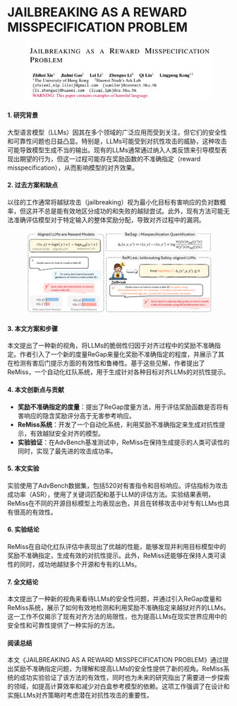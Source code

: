 # JAILBREAKING AS A REWARD MISSPECIFICATION PROBLEM

<figure><img src="../.gitbook/assets/image (6) (1) (1) (1) (1) (1) (1) (1).png" alt=""><figcaption></figcaption></figure>



#### 1. 研究背景

大型语言模型（LLMs）因其在多个领域的广泛应用而受到关注，但它们的安全性和可靠性问题也日益凸显。特别是，LLMs可能受到对抗性攻击的威胁，这种攻击可能导致模型生成不当的输出。现有的LLMs通常通过纳入人类反馈来引导模型表现出期望的行为，但这一过程可能存在奖励函数的不准确指定（reward misspecification），从而影响模型的对齐效果。

#### 2. 过去方案和缺点

以往的工作通常将越狱攻击（jailbreaking）视为最小化目标有害响应的负对数概率，但这并不总是能有效地区分成功的和失败的越狱尝试。此外，现有方法可能无法准确评估模型对于特定输入的整体奖励分配，导致对齐过程中的漏洞。

<figure><img src="../.gitbook/assets/image (7) (1) (1) (1) (1) (1) (1).png" alt=""><figcaption></figcaption></figure>

#### 3. 本文方案和步骤

本文提出了一种新的视角，将LLMs的脆弱性归因于对齐过程中的奖励不准确指定。作者引入了一个新的度量ReGap来量化奖励不准确指定的程度，并展示了其在检测有害后门提示方面的有效性和鲁棒性。基于这些见解，作者提出了ReMiss，一个自动化红队系统，用于生成针对各种目标对齐LLMs的对抗性提示。

#### 4. 本文创新点与贡献

* **奖励不准确指定的度量**：提出了ReGap度量方法，用于评估奖励函数是否将有害响应的隐含奖励评分高于无害参考响应。
* **ReMiss系统**：开发了一个自动化系统，利用奖励不准确指定来生成对抗性提示，有效越狱安全对齐的模型。
* **实验验证**：在AdvBench基准测试中，ReMiss在保持生成提示的人类可读性的同时，实现了最先进的攻击成功率。

#### 5. 本文实验

实验使用了AdvBench数据集，包括520对有害指令和目标响应。评估指标为攻击成功率（ASR），使用了关键词匹配和基于LLM的评估方法。实验结果表明，ReMiss在不同的开源目标模型上均表现出色，并且在转移攻击中对专有LLMs也具有很高的有效性。

#### 6. 实验结论

ReMiss在自动化红队评估中表现出了优越的性能，能够发现并利用目标模型中的奖励不准确指定，生成有效的对抗性提示。此外，ReMiss还能够在保持人类可读性的同时，成功地越狱多个开源和专有的LLMs。

#### 7. 全文结论

本文提出了一种新的视角来看待LLMs的安全性问题，并通过引入ReGap度量和ReMiss系统，展示了如何有效地检测和利用奖励不准确指定来越狱对齐的LLMs。这一工作不仅揭示了现有对齐方法的局限性，也为提高LLMs在现实世界应用中的安全性和可靠性提供了一种实际的方法。

#### 阅读总结

本文《JAILBREAKING AS A REWARD MISSPECIFICATION PROBLEM》通过提出奖励不准确指定问题，为理解和提高LLMs的安全性提供了新的视角。ReMiss系统的成功实验验证了该方法的有效性，同时也为未来的研究指出了需要进一步探索的领域，如提高计算效率和减少对白盒参考模型的依赖。这项工作强调了在设计和实施LLMs对齐策略时考虑潜在对抗性攻击的重要性。
